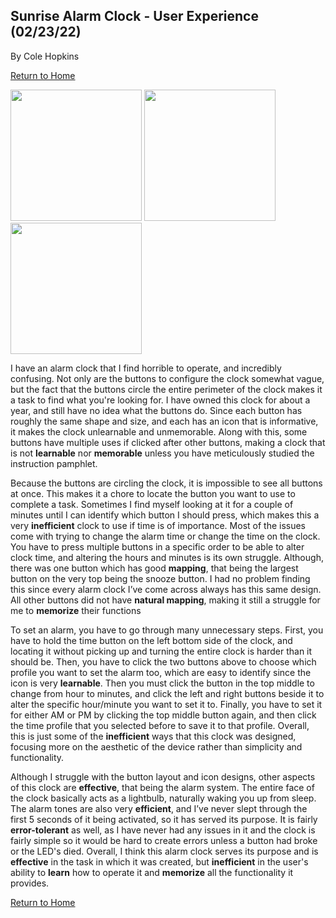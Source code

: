 ## Sunrise Alarm Clock - User Experience (02/23/22)

By Cole Hopkins

[Return to Home](../)

<p float="left">
  <img src="../assets/clock_right.jpg" width="210" />
  <img src="../assets/clock_front.jpg" width="210" /> 
  <img src="../assets/clock_left.jpg" width="210" />
</p>

I have an alarm clock that I find horrible to operate, and incredibly confusing. Not only are the buttons to configure the clock somewhat vague, but the fact that the buttons circle the entire perimeter of the clock makes it a task to find what you're looking for. I have owned this clock for about a year, and still have no idea what the buttons do. Since each button has roughly the same shape and size, and each has an icon that is informative, it makes the clock unlearnable and unmemorable. Along with this, some buttons have multiple uses if clicked after other buttons, making a clock that is not **learnable** nor **memorable** unless you have meticulously studied the instruction pamphlet.

Because the buttons are circling the clock, it is impossible to see all buttons at once. This makes it a chore to locate the button you want to use to complete a task. Sometimes I find myself looking at it for a couple of minutes until I can identify which button I should press, which makes this a very **inefficient** clock to use if time is of importance. Most of the issues come with trying to change the alarm time or change the time on the clock. You have to press multiple buttons in a specific order to be able to alter clock time, and altering the hours and minutes is its own struggle. Although, there was one button which has good **mapping**, that being the largest button on the very top being the snooze button. I had no problem finding this since every alarm clock I’ve come across always has this same design. All other buttons did not have **natural mapping**, making it still a struggle for me to **memorize** their functions

To set an alarm, you have to go through many unnecessary steps. First, you have to hold the time button on the left bottom side of the clock, and locating it without picking up and turning the entire clock is harder than it should be. Then, you have to click the two buttons above to choose which profile you want to set the alarm too, which are easy to identify since the icon is very **learnable**. Then you must click the button in the top middle to change from hour to minutes, and click the left and right buttons beside it to alter the specific hour/minute you want to set it to. Finally, you have to set it for either AM or PM by clicking the top middle button again, and then click the time profile that you selected before to save it to that profile. Overall, this is just some of the **inefficient** ways that this clock was designed, focusing more on the aesthetic of the device rather than simplicity and functionality. 

Although I struggle with the button layout and icon designs, other aspects of this clock are **effective**, that being the alarm system. The entire face of the clock basically acts as a lightbulb, naturally waking you up from sleep. The alarm tones are also very **efficient**, and I’ve never slept through the first 5 seconds of it being activated, so it has served its purpose. It is fairly **error-tolerant** as well, as I have never had any issues in it and the clock is fairly simple so it would be hard to create errors unless a button had broke or the LED's died. Overall, I think this alarm clock serves its purpose and is **effective** in the task in which it was created, but **inefficient** in the user's ability to **learn** how to operate it and **memorize** all the functionality it provides.

[Return to Home](../)
